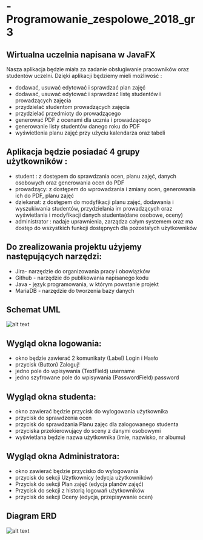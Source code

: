 # -Programowanie_zespolowe_2018_gr3

## Wirtualna uczelnia napisana w JavaFX
Nasza aplikacja będzie miała za zadanie obsługiwanie pracowników oraz studentów uczelni.
Dzięki aplikacji będziemy mieli możliwość :
- dodawać, usuwać edytować i sprawdzać plan zajęć
- dodawać, usuwać edytować i sprawdzać listę studentów i prowadzących zajęcia
- przydzielać studentom prowadzących zajęcia
- przydzielać przedmioty do prowadzącego
- generować PDF z ocenami dla ucznia i prowadzącego
- generowanie listy studentów danego roku do PDF
- wyświetlenia planu zajęć przy użyciu kalendarza oraz tabeli
## Aplikacja będzie posiadać 4 grupy użytkowników :
- student : z dostępem do sprawdzania ocen, planu zajęć, danych osobowych oraz
generowania ocen do PDF
- prowadzący: z dostępem do wprowadzania i zmiany ocen, generowania ich do PDF,
planu zajęć
- dziekanat: z dostępem do modyfikacji planu zajęć, dodawania i wyszukiwania
studentów, przydzielania im prowadzących oraz wyświetlania i modyfikacji danych
studenta(dane osobowe, oceny)
- administrator : nadaje uprawnienia, zarządza całym systemem oraz ma dostęp do
wszystkich funkcji dostępnych dla pozostałych użytkowników
## Do zrealizowania projektu użyjemy następujących narzędzi:
- Jira- narzędzie do organizowania pracy i obowiązków
- Github - narzędzie do publikowania napisanego kodu
- Java - język programowania, w którym powstanie projekt
- MariaDB - narzędzie do tworzenia bazy danych

## Schemat UML 

![alt text](https://github.com/mjochab/-Programowanie_zespolowe_2018_gr3/blob/master/UML.PNG)


## Wygląd okna logowania:
- okno będzie zawierać 2 komunikaty (Label) Login i Hasło
- przycisk (Button) Zaloguj!
- jedno pole do wpisywania (TextField) username
- jedno szyfrowane pole do wpisywania (PasswordField) password

## Wygląd okna studenta:
- okno zawierać będzie przycisk do wylogowania użytkownika
- przycisk do sprawdzenia ocen
- przycisk do sprawdzania Planu zajęc dla zalogowanego studenta
- przyciska przekierowujący do sceny z danymi osobowymi
- wyświetlana będzie nazwa użytkownika (imie, nazwisko, nr albumu)

## Wygląd okna Administratora:
- okno zawierać będzie przycisko do wylogowania
- przycisk do sekcji Użytkownicy (edycja użytkowników)
- Przycisk do sekcji Plan zajęć (edycja planów zajęć)
- Przycisk do sekcji z historią logowań użytkowników
- przycisk do sekcji Oceny (edycja, przepisywanie ocen)


## Diagram ERD 
![alt text](https://github.com/mjochab/-Programowanie_zespolowe_2018_gr3/blob/master/30713038_1819959841376505_2636789429284372480_n.jpg)
